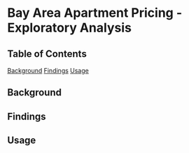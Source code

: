 # Bay Area Apartment Pricing - Exploratory Analysis

## Table of Contents
[Background](#Background)
[Findings](#Findings)
[Usage](#Usage)
<a name="Background"/>

## Background

<a name="Findings"/>

## Findings

<a name="Usage"/>

## Usage
